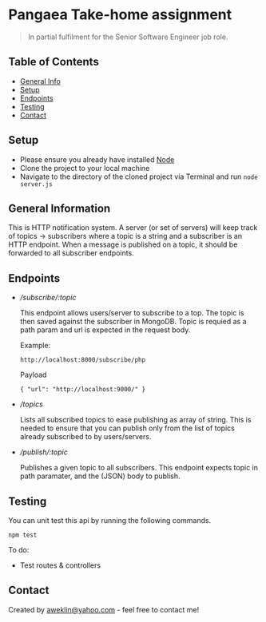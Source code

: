 # Pangaea Take-home assignment
> In partial fulfilment for the Senior Software Engineer job role.

## Table of Contents
* [General Info](#general-information)
* [Setup](#setup)
* [Endpoints](#endpoints)
* [Testing](#testing)
* [Contact](#contact)
<!-- * [License](#license) -->


## Setup
- Please ensure you already have installed [Node](https://nodejs.org/)
- Clone the project to your local machine
- Navigate to the directory of the cloned project via Terminal and run `node server.js`


## General Information
This is HTTP notification system. A server (or set of servers) will keep track of topics -> subscribers where a topic is a string and a subscriber is an HTTP endpoint. When a message is published on a topic, it should be forwarded to all subscriber endpoints.


## Endpoints
- */subscribe/:topic*

    This endpoint allows users/server to subscribe to a top. The topic is then saved against the subscriber in MongoDB.
    Topic is requied as a path param and url is expected in the request body.

    Example:
    
    `http://localhost:8000/subscribe/php`

    Payload

    `{ "url": "http://localhost:9000/" }`

- */topics*

    Lists all subscribed topics to ease publishing as array of string. This is needed to ensure that you can publish only from the list of topics already subscribed to by users/servers.

- */publish/:topic*

    Publishes a given topic to all subscribers. 
    This endpoint expects topic in path paramater, and the (JSON) body to publish.


## Testing
You can unit test this api by running the following commands.

`npm test`

To do:
- Test routes & controllers


## Contact
Created by [aweklin@yahoo.com](mailto:aweklin@yahoo.com) - feel free to contact me!